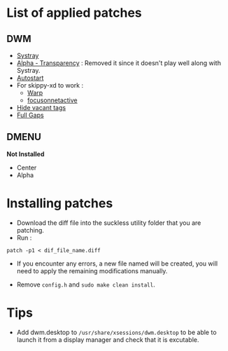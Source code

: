 # List of applied patches

## DWM

- [Systray](https://dwm.suckless.org/patches/systray/)
- [Alpha - Transparency](https://dwm.suckless.org/patches/alpha/) : Removed it since it doesn't play well along with Systray.
- [Autostart](https://dwm.suckless.org/patches/autostart/)
- For skippy-xd to work :
  - [Warp](https://dwm.suckless.org/patches/warp/)
  - [focusonnetactive](https://dwm.suckless.org/patches/focusonnetactive/)
- [Hide vacant tags](https://dwm.suckless.org/patches/hide_vacant_tags/)
- [Full Gaps](https://dwm.suckless.org/patches/fullgaps/)

## DMENU

**Not Installed**

- Center
- Alpha

# Installing patches

- Download the diff file into the suckless utility folder that you are patching.
- Run :

```
patch -p1 < dif_file_name.diff
```

- If you encounter any errors, a new file named will be created, you will need to apply the remaining modifications manually.

- Remove `config.h` and `sudo make clean install`.

# Tips

- Add dwm.desktop to `/usr/share/xsessions/dwm.desktop` to be able to launch it from a display manager and check that it is excutable.
